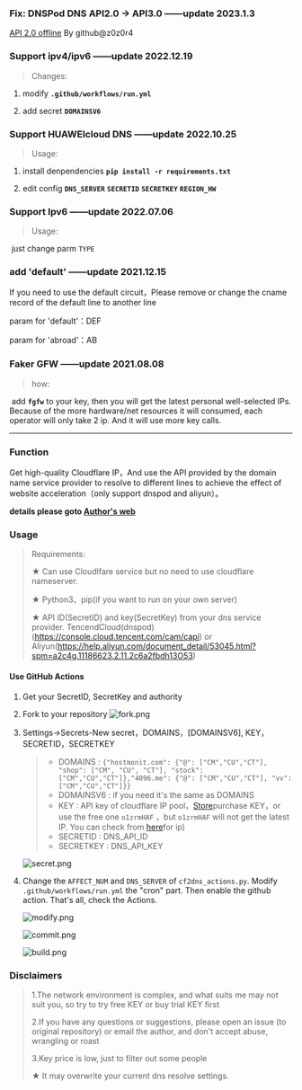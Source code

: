 ### Fix: DNSPod DNS API2.0 -> API3.0 ——update 2023.1.3
   [API 2.0 offline](https://cloud.tencent.com/document/product/1278/82311) By github@z0z0r4
   
### Support ipv4/ipv6 ——update 2022.12.19
> Changes:

   1. modify **`.github/workflows/run.yml`**

   2. add secret **`DOMAINSV6`**
### Support HUAWEIcloud DNS ——update 2022.10.25
> Usage:

   1. install denpendencies **`pip install -r requirements.txt`**

   2. edit config **`DNS_SERVER`** **`SECRETID`**  **`SECRETKEY`** **`REGION_HW`**

### Support Ipv6 ——update 2022.07.06
> Usage:

​	just change parm `TYPE` 

### add 'default' ——update 2021.12.15

If you need to use the default circuit，Please remove or change the cname record of the default line to another line

param for 'default'：DEF

param for 'abroad'：AB

### Faker GFW ——update 2021.08.08

> how:

​	add **`fgfw`** to your key, then you will get the latest personal well-selected IPs. Because of the more hardware/net resources it will consumed, each operator will only take 2 ip. And it will use more key calls.

***

### Function

Get high-quality Cloudflare IP，And use the API provided by the domain name service provider to resolve to different lines to achieve the effect of website acceleration（only support dnspod and aliyun）。

**details please goto [Author's web](https://blog.hostmonit.com/cloudflare-select-ip-plus/)**


### Usage

>  Requirements: 
>
>  ★ Can use Cloudlfare service but no need to use cloudflare nameserver.
>
>  ★ Python3、pip(if you want to run on your own server)
>
>  ★ API ID(SecretID) and key(SecretKey) from your dns service provider. TencendCloud(dnspod)(https://console.cloud.tencent.com/cam/capi) or Aliyun(https://help.aliyun.com/document_detail/53045.html?spm=a2c4g.11186623.2.11.2c6a2fbdh13O53)


#### Use GitHub Actions 

1. Get your SecretID, SecretKey and authority

2. Fork to your repository ![fork.png](https://img.hostmonit.com/images/2020/11/05/fork.png)

3. Settings->Secrets-New secret，DOMAINS，[DOMAINSV6], KEY，SECRETID，SECRETKEY

   > - DOMAINS  : `{"hostmonit.com": {"@": ["CM","CU","CT"], "shop": ["CM", "CU", "CT"], "stock": ["CM","CU","CT"]},"4096.me": {"@": ["CM","CU","CT"], "vv":["CM","CU","CT"]}}`
   > - DOMAINSV6 : if you need it's the same as DOMAINS
   > - KEY :     API key of cloudflare IP pool，[Store](https://shop.hostmonit.com)purchase KEY，or use the free one `o1zrmHAF` ，but `o1zrmHAF` will not get the latest IP. You can check from [here](https://stock.hostmonit.com/CloudFlareYes)for ip)
   > - SECRETID : DNS_API_ID
   > - SECRETKEY : DNS_API_KEY

   ![secret.png](https://img.hostmonit.com/images/2020/11/05/secret.png)

4. Change the `AFFECT_NUM` and `DNS_SERVER` of  `cf2dns_actions.py`. Modify `.github/workflows/run.yml` the "cron" part. Then enable the github action. That's all, check the Actions.

   ![modify.png](https://img.hostmonit.com/images/2020/11/05/modify.png)


   ![commit.png](https://img.hostmonit.com/images/2020/11/05/commit.png)

   

   ![build.png](https://img.hostmonit.com/images/2020/11/05/build.png)

### Disclaimers

> 1.The network environment is complex, and what suits me may not suit you, so try to try free KEY or buy trial KEY first
>
> 2.If you have any questions or suggestions, please open an issue (to original repository) or email the author, and don't accept abuse, wrangling or roast
>
> 3.Key price is low, just to filter out some people
>
> ★ It may overwrite your current dns resolve settings.

